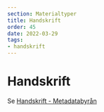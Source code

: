 ```yaml
---
section: Materialtyper
title: Handskrift
order: 45
date: 2022-03-29
tags:
- handskrift
--- 
```


# Handskrift

Se [Handskrift - Metadatabyrån](https://metadatabyran.kb.se/beskrivning/materialtyper-arbetsfloden/handskrift)  

